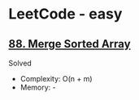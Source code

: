 # LeetCode - easy

## [88. Merge Sorted Array](https://leetcode.com/problems/merge-sorted-array)

Solved

* Complexity: O(n + m)
* Memory: -
